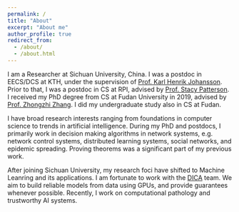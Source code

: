 ```yaml
---
permalink: /
title: "About"
excerpt: "About me"
author_profile: true
redirect_from:
  - /about/
  - /about.html
---
```


I am a Researcher at Sichuan University, China. I was a postdoc in EECS/DCS at KTH, under the supervision of [Prof. Karl Henrik Johansson](https://people.kth.se/~kallej/).  Prior to that, I was a postdoc in CS at RPI, advised by [Prof. Stacy Patterson](https://www.cs.rpi.edu/~pattes3/). I received my PhD degree from CS at Fudan University in 2019, advised by [Prof. Zhongzhi Zhang](https://scholar.google.com.hk/citations?hl=en&user=DrcEuSkAAAAJ&view_op=list_works&sortby=pubdate). I did my undergraduate study also in CS at Fudan.

I have broad research interests ranging from foundations in computer science to trends in artificial intelligence. During my PhD and postdocs, I primarily work in decision making algorithms in network systems, e.g. network control systems, distributed learning systems, social networks, and epidemic spreading. Proving theorems was a significant part of my previous work.

After joining Sichuan University, my research foci have shifted to Machine Leanring and its applications. I am fortunate to work with the [DICA](https://github.com/dicalab-scu) team. We aim to build reliable models from data using GPUs, and provide guarantees whenever possible. Recently, I work on computational pathology and trustworthy AI systems.

